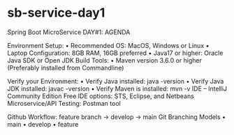 # sb-service-day1
Spring Boot MicroService
DAY#1:
AGENDA

Environment Setup:
•	Recommended OS: MacOS, Windows or Linux
•	Laptop Configuration: 8GB RAM, 16GB preferred
•	Java17 or higher: Oracle Java SDK or Open JDK
Build Tools:
•	Maven version 3.6.0 or higher (Preferably installed from Commandline)

Verify your Environment:
•	Verify Java installed: java -version
•	Verify Java JDK installed: javac -version
•	Verify Maven is installed: mvn -v
IDE – IntelliJ Community Edition
Free IDE options: STS, Eclipse, and Netbeans
Microservice/API Testing: Postman tool

Github Workflow: feature branch -> develop -> main
Git Branching Models
•	main
•	develop
•	feature
